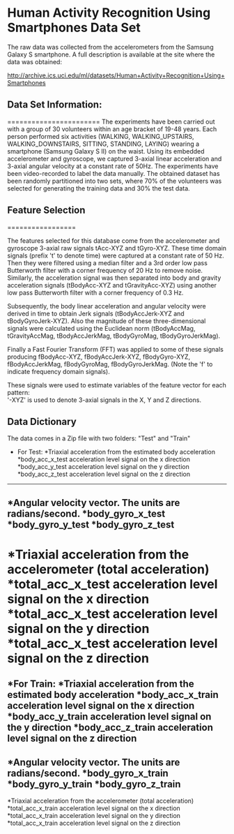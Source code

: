 # Human Activity Recognition Using Smartphones Data Set

The raw data was collected from the accelerometers from the Samsung Galaxy S smartphone. A full description is available at the site where the data was obtained: 

http://archive.ics.uci.edu/ml/datasets/Human+Activity+Recognition+Using+Smartphones 
## Data Set Information:
=======================
The experiments have been carried out with a group of 30 volunteers within an age bracket of 19-48 years. Each person performed six activities (WALKING, WALKING_UPSTAIRS, WALKING_DOWNSTAIRS, SITTING, STANDING, LAYING) wearing a smartphone (Samsung Galaxy S II) on the waist. Using its embedded accelerometer and gyroscope, we captured 3-axial linear acceleration and 3-axial angular velocity at a constant rate of 50Hz. The experiments have been video-recorded to label the data manually. The obtained dataset has been randomly partitioned into two sets, where 70% of the volunteers was selected for generating the training data and 30% the test data.

## Feature Selection 
=================

The features selected for this database come from the accelerometer and gyroscope 3-axial raw signals tAcc-XYZ and tGyro-XYZ. These time domain signals (prefix 't' to denote time) were captured at a constant rate of 50 Hz. Then they were filtered using a median filter and a 3rd order low pass Butterworth filter with a corner frequency of 20 Hz to remove noise. Similarly, the acceleration signal was then separated into body and gravity acceleration signals (tBodyAcc-XYZ and tGravityAcc-XYZ) using another low pass Butterworth filter with a corner frequency of 0.3 Hz. 

Subsequently, the body linear acceleration and angular velocity were derived in time to obtain Jerk signals (tBodyAccJerk-XYZ and tBodyGyroJerk-XYZ). Also the magnitude of these three-dimensional signals were calculated using the Euclidean norm (tBodyAccMag, tGravityAccMag, tBodyAccJerkMag, tBodyGyroMag, tBodyGyroJerkMag). 

Finally a Fast Fourier Transform (FFT) was applied to some of these signals producing fBodyAcc-XYZ, fBodyAccJerk-XYZ, fBodyGyro-XYZ, fBodyAccJerkMag, fBodyGyroMag, fBodyGyroJerkMag. (Note the 'f' to indicate frequency domain signals). 

These signals were used to estimate variables of the feature vector for each pattern:  
'-XYZ' is used to denote 3-axial signals in the X, Y and Z directions.

## Data Dictionary
The data comes in a Zip file with two folders: "Test" and "Train"

* For Test: 
*Triaxial acceleration from the estimated body acceleration
*body_acc_x_test     acceleration level signal on the x direction
*body_acc_y_test     acceleration level signal on the y direction
*body_acc_z_test     acceleration level signal on the z direction
------
*Angular velocity vector. The units are radians/second.
*body_gyro_x_test
*body_gyro_y_test
*body_gyro_z_test
------
*Triaxial acceleration from the accelerometer (total acceleration)
*total_acc_x_test     acceleration level signal on the x direction
*total_acc_x_test     acceleration level signal on the y direction
*total_acc_x_test     acceleration level signal on the z direction
===

*For Train: 
*Triaxial acceleration from the estimated body acceleration
*body_acc_x_train     acceleration level signal on the x direction
*body_acc_y_train     acceleration level signal on the y direction
*body_acc_z_train     acceleration level signal on the z direction
---
*Angular velocity vector. The units are radians/second.
*body_gyro_x_train
*body_gyro_y_train
*body_gyro_z_train
---
*Triaxial acceleration from the accelerometer (total acceleration)
*total_acc_x_train     acceleration level signal on the x direction
*total_acc_x_train     acceleration level signal on the y direction
*total_acc_x_train     acceleration level signal on the z direction

